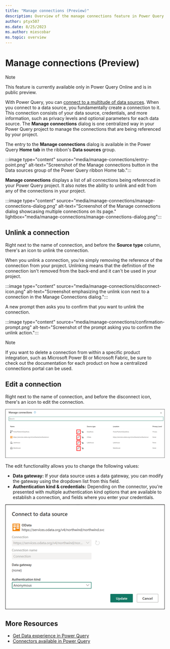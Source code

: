 ```yaml
---
title: "Manage connections (Preview)"
description: Overview of the manage connections feature in Power Query Online that allows you to unlink and edit connections from your project.
author: ptyx507
ms.date: 8/25/2023
ms.author: miescobar
ms.topic: overview
---
```


# Manage connections (Preview)

>[!NOTE]
>This feature is currently available only in Power Query Online and is in public preview.

With Power Query, you can [connect to a multitude of data sources](connectors/index.md). When you connect to a data source, you fundamentally create a connection to it. This connection consists of your data source, credentials, and more information, such as privacy levels and optional parameters for each data source. The **Manage connections** dialog is one centralized way in your Power Query project to manage the connections that are being referenced by your project.

The entry to the **Manage connections** dialog is available in the Power Query **Home tab** in the ribbon's **Data sources** group.

:::image type="content" source="media/manage-connections/entry-point.png" alt-text="Screenshot of the Manage connections button in the Data sources group of the Power Query ribbon Home tab.":::

**Manage connections** displays a list of all connections being referenced in your Power Query project. It also notes the ability to unlink and edit from any of the connections in your project.

:::image type="content" source="media/manage-connections/manage-connections-dialog.png" alt-text="Screenshot of the Manage connections dialog showcasing multiple connections on its page." lightbox="media/manage-connections/manage-connections-dialog.png":::

## Unlink a connection

Right next to the name of connection, and before the **Source type** column, there's an icon to unlink the connection.

When you unlink a connection, you're simply removing the reference of the connection from your project. Unlinking means that the definition of the connection isn't removed from the back-end and it can't be used in your project.

:::image type="content" source="media/manage-connections/disconnect-icon.png" alt-text="Screenshot emphasizing the unlink icon next to a connection in the Manage Connections dialog.":::

A new prompt then asks you to confirm that you want to unlink the connection.

:::image type="content" source="media/manage-connections/confirmation-prompt.png" alt-text="Screenshot of the prompt asking you to confirm the unlink action.":::

>[!NOTE]
>If you want to delete a connection from within a specific product integration, such as Microsoft Power BI or Microsoft Fabric, be sure to check out the documentation for each product on how a centralized connections portal can be used.

## Edit a connection

Right next to the name of connection, and before the disconnect icon, there's an icon to edit the connection. 

![Edit connection icon inside the Manage Connections dialog](media/manage-connections/edit-connection-button.png)

The edit functionality allows you to change the following values:

* **Data gateway:** If your data source uses a data gateway, you can modify the gateway using the dropdown list from this field.
* **Authentication kind & credentials:** Depending on the connector, you're presented with multiple authentication kind options that are available to establish a connection, and fields where you enter your credentials.

![Edit connections dialog for the selected OData connection](media/manage-connections/edit-connection-dialog.png)

## More Resources

* [Get Data experience in Power Query](get-data-experience.md)
* [Connectors available in Power Query](connectors/index.md)
